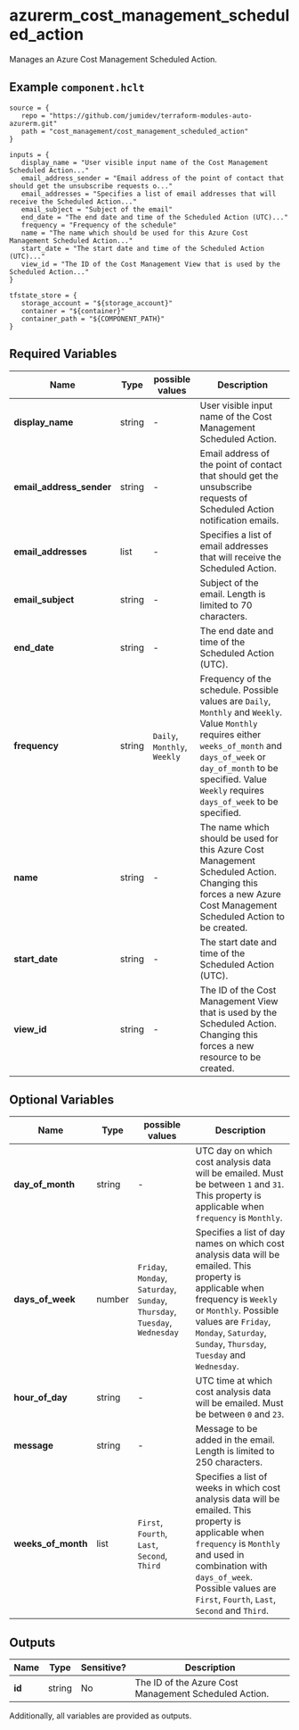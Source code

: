 # azurerm_cost_management_scheduled_action

Manages an Azure Cost Management Scheduled Action.

## Example `component.hclt`

```hcl
source = {
   repo = "https://github.com/jumidev/terraform-modules-auto-azurerm.git"   
   path = "cost_management/cost_management_scheduled_action"   
}

inputs = {
   display_name = "User visible input name of the Cost Management Scheduled Action..."   
   email_address_sender = "Email address of the point of contact that should get the unsubscribe requests o..."   
   email_addresses = "Specifies a list of email addresses that will receive the Scheduled Action..."   
   email_subject = "Subject of the email"   
   end_date = "The end date and time of the Scheduled Action (UTC)..."   
   frequency = "Frequency of the schedule"   
   name = "The name which should be used for this Azure Cost Management Scheduled Action..."   
   start_date = "The start date and time of the Scheduled Action (UTC)..."   
   view_id = "The ID of the Cost Management View that is used by the Scheduled Action..."   
}

tfstate_store = {
   storage_account = "${storage_account}"   
   container = "${container}"   
   container_path = "${COMPONENT_PATH}"   
}

```

## Required Variables

| Name | Type |  possible values |  Description |
| ---- | --------- |  ----------- | ----------- |
| **display_name** | string |  -  |  User visible input name of the Cost Management Scheduled Action. | 
| **email_address_sender** | string |  -  |  Email address of the point of contact that should get the unsubscribe requests of Scheduled Action notification emails. | 
| **email_addresses** | list |  -  |  Specifies a list of email addresses that will receive the Scheduled Action. | 
| **email_subject** | string |  -  |  Subject of the email. Length is limited to 70 characters. | 
| **end_date** | string |  -  |  The end date and time of the Scheduled Action (UTC). | 
| **frequency** | string |  `Daily`, `Monthly`, `Weekly`  |  Frequency of the schedule. Possible values are `Daily`, `Monthly` and `Weekly`. Value `Monthly` requires either `weeks_of_month` and `days_of_week` or `day_of_month` to be specified. Value `Weekly` requires `days_of_week` to be specified. | 
| **name** | string |  -  |  The name which should be used for this Azure Cost Management Scheduled Action. Changing this forces a new Azure Cost Management Scheduled Action to be created. | 
| **start_date** | string |  -  |  The start date and time of the Scheduled Action (UTC). | 
| **view_id** | string |  -  |  The ID of the Cost Management View that is used by the Scheduled Action. Changing this forces a new resource to be created. | 

## Optional Variables

| Name | Type |  possible values |  Description |
| ---- | --------- |  ----------- | ----------- |
| **day_of_month** | string |  -  |  UTC day on which cost analysis data will be emailed. Must be between `1` and `31`. This property is applicable when `frequency` is `Monthly`. | 
| **days_of_week** | number |  `Friday`, `Monday`, `Saturday`, `Sunday`, `Thursday`, `Tuesday`, `Wednesday`  |  Specifies a list of day names on which cost analysis data will be emailed. This property is applicable when frequency is `Weekly` or `Monthly`. Possible values are `Friday`, `Monday`, `Saturday`, `Sunday`, `Thursday`, `Tuesday` and `Wednesday`. | 
| **hour_of_day** | string |  -  |  UTC time at which cost analysis data will be emailed. Must be between `0` and `23`. | 
| **message** | string |  -  |  Message to be added in the email. Length is limited to 250 characters. | 
| **weeks_of_month** | list |  `First`, `Fourth`, `Last`, `Second`, `Third`  |  Specifies a list of weeks in which cost analysis data will be emailed. This property is applicable when `frequency` is `Monthly` and used in combination with `days_of_week`. Possible values are `First`, `Fourth`, `Last`, `Second` and `Third`. | 



## Outputs

| Name | Type | Sensitive? | Description |
| ---- | ---- | --------- | --------- |
| **id** | string | No  | The ID of the Azure Cost Management Scheduled Action. | 

Additionally, all variables are provided as outputs.
